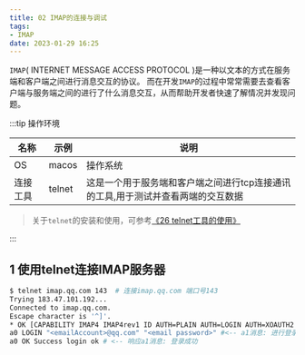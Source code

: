 ```yaml
---
title: 02 IMAP的连接与调试
tags:
- IMAP
date: 2023-01-29 16:25
---
```


`IMAP`(  INTERNET MESSAGE ACCESS PROTOCOL )是一种以文本的方式在服务端和客户端之间进行消息交互的协议。 
而在开发`IMAP`的过程中常常需要去查看客户端与服务端之间的进行了什么消息交互，从而帮助开发者快速了解情况并发现问题。

:::tip 操作环境

| 名称 | 示例  | 说明 | 
|--|-----|----|
| OS | macos | 操作系统 |
| 连接工具 |  telnet    |  这是一个用于服务端和客户端之间进行tcp连接通讯的工具,用于测试并查看两端的交互数据   |

> 关于`telnet`的安装和使用，可参考[《26 telnet工具的使用》](/docs/Linux/telnet工具的使用)  

:::

## 1 使用telnet连接IMAP服务器


```bash
$ telnet imap.qq.com 143  # 连接imap.qq.com 端口号143 
Trying 183.47.101.192...
Connected to imap.qq.com.
Escape character is '^]'.
* OK [CAPABILITY IMAP4 IMAP4rev1 ID AUTH=PLAIN AUTH=LOGIN AUTH=XOAUTH2 NAMESPACE] QQMail XMIMAP4Server ready # <-- imap 响应消息
a0 LOGIN "<emailAccount>@qq.com" "<email password>" #<-- a1消息: 进行登录
a0 OK Success login ok # <-- 响应a1消息: 登录成功
```





